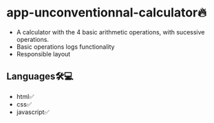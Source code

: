 # app-unconventionnal-calculator🔥
- A calculator with the 4 basic arithmetic operations, with sucessive operations.
- Basic operations logs functionality
- Responsible layout

## Languages🛠💻
- html✅
- css✅
- javascript✅
